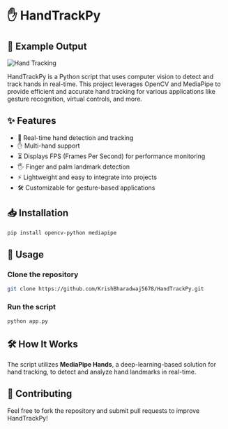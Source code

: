 # ✋ HandTrackPy

## 📸 Example Output
![Hand Tracking]([https://github.com/KrishBharadwaj5678/HandTrackPy/blob/main/HandTracking.png])

HandTrackPy is a Python script that uses computer vision to detect and track hands in real-time. This project leverages OpenCV and MediaPipe to provide efficient and accurate hand tracking for various applications like gesture recognition, virtual controls, and more.

## ✨ Features
- 🎥 Real-time hand detection and tracking
- ✋ Multi-hand support
- ⏳ Displays FPS (Frames Per Second) for performance monitoring
- 🖐️ Finger and palm landmark detection
- ⚡ Lightweight and easy to integrate into projects
- 🛠️ Customizable for gesture-based applications

## 📥 Installation

```bash
pip install opencv-python mediapipe
```

## 🚀 Usage

### Clone the repository
```bash
git clone https://github.com/KrishBharadwaj5678/HandTrackPy.git
```

### Run the script
```bash
python app.py
```

## 🛠️ How It Works
The script utilizes **MediaPipe Hands**, a deep-learning-based solution for hand tracking, to detect and analyze hand landmarks in real-time.

## 🤝 Contributing
Feel free to fork the repository and submit pull requests to improve HandTrackPy!

